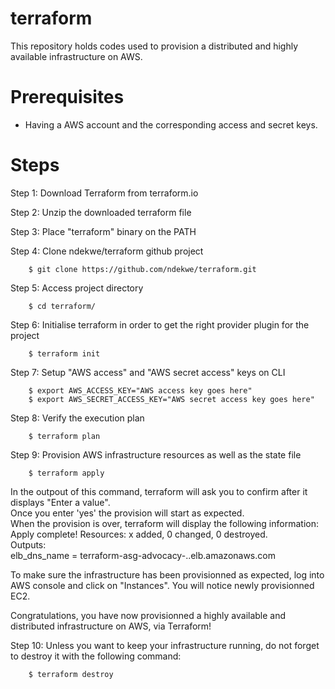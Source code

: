 # terraform
This repository holds codes used to provision a distributed and highly available infrastructure on AWS.

# Prerequisites
- Having a AWS account and the corresponding access and secret keys.

# Steps
Step 1: Download Terraform from terraform.io

Step 2: Unzip the downloaded terraform file

Step 3: Place "terraform" binary on the PATH

Step 4: Clone ndekwe/terraform github project

        $ git clone https://github.com/ndekwe/terraform.git
                
Step 5: Access project directory

        $ cd terraform/
        
Step 6: Initialise terraform in order to get the right provider plugin for the project

        $ terraform init 
        
Step 7: Setup "AWS access" and "AWS secret access" keys on CLI

        $ export AWS_ACCESS_KEY="AWS access key goes here"
        $ export AWS_SECRET_ACCESS_KEY="AWS secret access key goes here"
        
Step 8: Verify the execution plan

        $ terraform plan
        
Step 9: Provision AWS infrastructure resources as well as the state file 

        $ terraform apply
        
In the outpout of this command, terraform will ask you to confirm after it displays "Enter a value".  \
Once you enter 'yes' the provision will start as expected. \
When the provision is over, terraform will display the following information: \
        Apply complete! Resources: x added, 0 changed, 0 destroyed. \
        Outputs:\
        elb_dns_name = terraform-asg-advocacy-<ID>.<region>.elb.amazonaws.com
   
To make sure the infrastructure has been provisionned as expected, log into AWS console and click on "Instances". 
You will notice newly provisionned EC2. 

Congratulations, you have now provisionned a highly available and distributed infrastructure on AWS, via Terraform!

Step 10: Unless you want to keep your infrastructure running, do not forget to destroy it with the following command:
        
        $ terraform destroy
